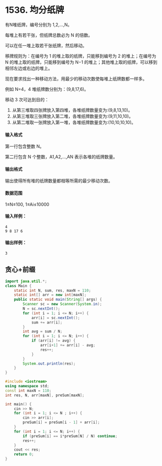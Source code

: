 # 1536. 均分纸牌

有N堆纸牌，编号分别为 1,2,…,N。

每堆上有若干张，但纸牌总数必为 N 的倍数。

可以在任一堆上取若干张纸牌，然后移动。

移牌规则为：在编号为 1 的堆上取的纸牌，只能移到编号为 2 的堆上；在编号为 N 的堆上取的纸牌，只能移到编号为 N−1 的堆上；其他堆上取的纸牌，可以移到相邻左边或右边的堆上。

现在要求找出一种移动方法，用最少的移动次数使每堆上纸牌数都一样多。

例如 N=4，4 堆纸牌数分别为：(9,8,17,6)。

移动 3 次可达到目的：

1. 从第三堆取四张牌放入第四堆，各堆纸牌数量变为:(9,8,13,10)。
2. 从第三堆取三张牌放入第二堆，各堆纸牌数量变为:(9,11,10,10)。
3. 从第二堆取一张牌放入第一堆，各堆纸牌数量变为:(10,10,10,10)。

#### 输入格式

第一行包含整数 N。

第二行包含 N 个整数，A1,A2,…,AN 表示各堆的纸牌数量。

#### 输出格式

输出使得所有堆的纸牌数量都相等所需的最少移动次数。

#### 数据范围

1≤N≤100, 1≤Ai≤10000

#### 输入样例：

```
4
9 8 17 6
```

#### 输出样例：

```
3
```



## 贪心+前缀

```java
import java.util.*;
class Main {
    static int N, sum, res, maxN = 110;
    static int[] arr = new int[maxN];
    public static void main(String[] args) {
        Scanner sc = new Scanner(System.in);
        N = sc.nextInt();
        for (int i = 1; i <= N; i++) {
            arr[i] = sc.nextInt();
            sum += arr[i];
        }
        int avg = sum / N;
        for (int i = 1; i <= N; i++) {
            if (arr[i] != avg) {
                arr[i+1] += arr[i] - avg;
                res++;
            }
        }
        System.out.println(res);
    }
}
```

```c++
#include <iostream>
using namespace std;
const int maxN = 110;
int res, N, arr[maxN], preSum[maxN];

int main() {
    cin >> N;
    for (int i = 1; i <= N ; i++) {
        cin >> arr[i];
        preSum[i] = preSum[i - 1] + arr[i];
    }
    for (int i = 1; i <= N; i++) {
        if (preSum[i] == i*preSum[N] / N) continue;
        res++;
    }
    cout << res;
    return 0;
}
```

